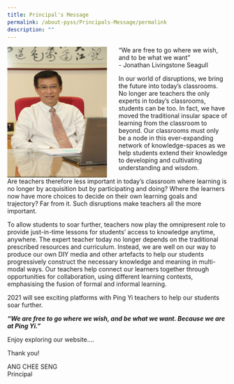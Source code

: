 ```yaml
---
title: Principal's Message
permalink: /about-pyss/Principals-Message/permalink
description: ""
---
```

<img src="/images/p1.png" style="width:230px;height:300px;margin-right:25px;" align = "left">“We are free to go where we wish, and to be what we want”  
\- Jonathan Livingstone Seagull

  

  

In our world of disruptions, we bring the future into today’s classrooms. No longer are teachers the only experts in today’s classrooms, students can be too. In fact, we have moved the traditional insular space of learning from the classroom to beyond. Our classrooms must only be a node in this ever-expanding network of knowledge-spaces as we help students extend their knowledge to developing and cultivating understanding and wisdom.

  

Are teachers therefore less important in today’s classroom where learning is no longer by acquisition but by participating and doing? Where the learners now have more choices to decide on their own learning goals and trajectory? Far from it. Such disruptions make teachers all the more important.

  

To allow students to soar further, teachers now play the omnipresent role to provide just-in-time lessons for students’ access to knowledge anytime, anywhere. The expert teacher today no longer depends on the traditional prescribed resources and curriculum. Instead, we are well on our way to produce our own DIY media and other artefacts to help our students progressively construct the necessary knowledge and meaning in multi-modal ways. Our teachers help connect our learners together through opportunities for collaboration, using different learning contexts, emphasising the fusion of formal and informal learning.

  

2021 will see exciting platforms with Ping Yi teachers to help our students soar further. 

  

**_“We are free to go where we wish, and be what we want. Because we are at Ping Yi.”_**

  

Enjoy exploring our website….

  

Thank you!

  

ANG CHEE SENG
<br>Principal
